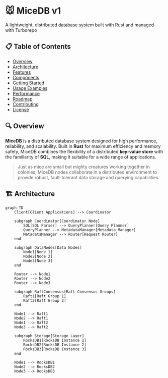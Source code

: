 # 🐭 MiceDB v1
A lightweight, distributed database system built with Rust and managed with Turborepo

## 📋 Table of Contents
- [Overview](#-overview)
- [Architecture](#-architecture)
- [Features](#-features)
- [Components](#-components)
- [Getting Started](#-getting-started)
- [Usage Examples](#-usage-examples)
- [Performance](#-performance)
- [Roadmap](#-roadmap)
- [Contributing](#-contributing)
- [License](#-license)

## 🔍 Overview
**MiceDB** is a distributed database system designed for high performance, reliability, and scalability. Built in **Rust** for maximum efficiency and memory safety, MiceDB combines the flexibility of a distributed **key-value store** with the familiarity of **SQL**, making it suitable for a wide range of applications.

> Just as mice are small but mighty creatures working together in colonies, MiceDB nodes collaborate in a distributed environment to provide robust, fault-tolerant data storage and querying capabilities.

## 🏗️ Architecture

```mermaid
graph TD
    Client[Client Applications] --> Coordinator

    subgraph Coordinator[Coordinator Node]
        SQL[SQL Parser] --> QueryPlanner[Query Planner]
        QueryPlanner --> MetadataManager[Metadata Manager]
        MetadataManager --> Router[Request Router]
    end

    subgraph DataNodes[Data Nodes]
        Node1[Node 1] 
        Node2[Node 2]
        Node3[Node 3]
    end

    Router --> Node1
    Router --> Node2
    Router --> Node3

    subgraph RaftConsensus[Raft Consensus Groups]
        Raft1[Raft Group 1]
        Raft2[Raft Group 2]
    end

    Node1 --> Raft1
    Node2 --> Raft1
    Node1 --> Raft2
    Node3 --> Raft2

    subgraph Storage[Storage Layer]
        RocksDB1[RocksDB Instance 1]
        RocksDB2[RocksDB Instance 2]
        RocksDB3[RocksDB Instance 3]
    end

    Node1 --> RocksDB1
    Node2 --> RocksDB2
    Node3 --> RocksDB3